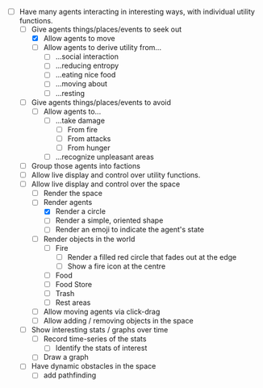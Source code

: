 - [ ] Have many agents interacting in interesting ways, with individual 
      utility functions.
  - [ ] Give agents things/places/events to seek out
    - [x] Allow agents to move
    - [ ] Allow agents to derive utility from...
      - [ ] ...social interaction
      - [ ] ...reducing entropy 
      - [ ] ...eating nice food 
      - [ ] ...moving about 
      - [ ] ...resting 
  - [ ] Give agents things/places/events to avoid
    - [ ] Allow agents to...
      - [ ] ...take damage
        - [ ] From fire
        - [ ] From attacks
        - [ ] From hunger
      - [ ] ...recognize unpleasant areas
  - [ ] Group those agents into factions
  - [ ] Allow live display and control over utility functions.
  - [ ] Allow live display and control over the space
    - [ ] Render the space
    - [ ] Render agents
      - [x] Render a circle
      - [ ] Render a simple, oriented shape
      - [ ] Render an emoji to indicate the agent's state
    - [ ] Render objects in the world
      - [ ] Fire
        - [ ] Render a filled red circle that fades out at the edge
        - [ ] Show a fire icon at the centre 
      - [ ] Food 
      - [ ] Food Store
      - [ ] Trash 
      - [ ] Rest areas
    - [ ] Allow moving agents via click-drag
    - [ ] Allow adding / removing objects in the space
  - [ ] Show interesting stats / graphs over time
    - [ ] Record time-series of the stats
      - [ ] Identify the stats of interest
    - [ ] Draw a graph
  - [ ] Have dynamic obstacles in the space
    - [ ] add pathfinding
